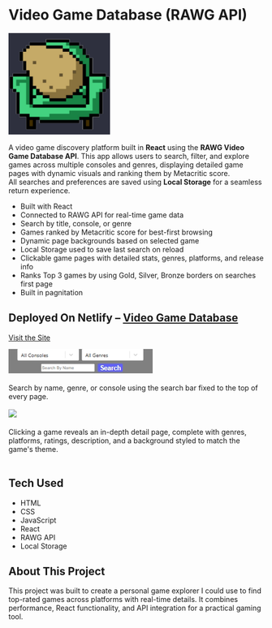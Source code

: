 <h1>Video Game Database (RAWG API)</h1>

<img src="public/logo192.png"  height="200" width="200" />

A video game discovery platform built in <strong>React</strong> using the <strong>RAWG Video Game Database API</strong>. This app allows users to search, filter, and explore games across multiple consoles and genres, displaying detailed game pages with dynamic visuals and ranking them by Metacritic score.  
All searches and preferences are saved using <strong>Local Storage</strong> for a seamless return experience.

<ul>
  <li>Built with React</li>
  <li>Connected to RAWG API for real-time game data</li>
  <li>Search by title, console, or genre</li>
  <li>Games ranked by Metacritic score for best-first browsing</li>
  <li>Dynamic page backgrounds based on selected game</li>
  <li>Local Storage used to save last search on reload</li>
  <li>Clickable game pages with detailed stats, genres, platforms, and release info</li>
  <li>Ranks Top 3 games by using Gold, Silver, Bronze borders on searches first page</li>
  <li>Built in pagnitation</li>
</ul>

<h2>Deployed On Netlify – <a href="[https://your-live-link-here.com/](https://poetic-rabanadas-1d8116.netlify.app/)">Video Game Database</a></h2>

<a href="https://poetic-rabanadas-1d8116.netlify.app/">Visit the Site</a>

<img src="public/search-bar.png" />
<br /><br />
Search by name, genre, or console using the search bar fixed to the top of every page.
<br /><br />

<img src="public/vgdb-details.png" />
<br /><br />
Clicking a game reveals an in-depth detail page, complete with genres, platforms, ratings, description, and a background styled to match the game's theme.
<br /><br />

<h2>Tech Used</h2>
<ul>
  <li>HTML</li>
  <li>CSS</li>
  <li>JavaScript</li>
  <li>React</li>
  <li>RAWG API</li>
  <li>Local Storage</li>
</ul>

<h2>About This Project</h2>
<p>This project was built to create a personal game explorer I could use to find top-rated games across platforms with real-time details. It combines performance, React functionality, and API integration for a practical gaming tool.</p>
